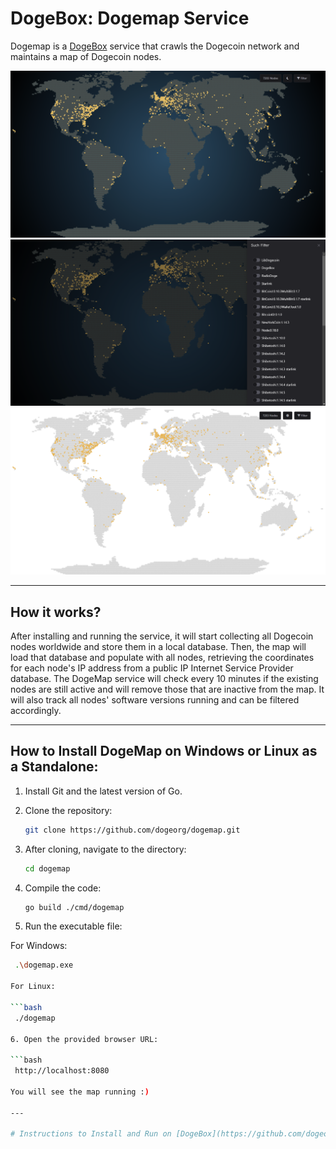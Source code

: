 # DogeBox: Dogemap Service

Dogemap is a [DogeBox](https://github.com/dogeorg/dogeboxd) service that crawls the Dogecoin network and maintains a map of Dogecoin nodes.

![Dogebox Logo](/docs/dogemap1.png)
![Dogebox Logo](/docs/dogemap2.png)
![Dogebox Logo](/docs/dogemap3.png)

---

## How it works?

After installing and running the service, it will start collecting all Dogecoin nodes worldwide and store them in a local database. Then, the map will load that database and populate with all nodes, retrieving the coordinates for each node's IP address from a public IP Internet Service Provider database. The DogeMap service will check every 10 minutes if the existing nodes are still active and will remove those that are inactive from the map. It will also track all nodes' software versions running and can be filtered accordingly.

---

## How to Install DogeMap on Windows or Linux as a Standalone:

1. Install Git and the latest version of Go.
2. Clone the repository:

   ```bash
   git clone https://github.com/dogeorg/dogemap.git

3. After cloning, navigate to the directory:

   ```bash
   cd dogemap

4. Compile the code:

   ```bash
   go build ./cmd/dogemap

5. Run the executable file:

 For Windows:

   ```bash
    .\dogemap.exe

For Linux:

   ```bash
    ./dogemap

6. Open the provided browser URL:

```bash
    http://localhost:8080

You will see the map running :)

---

# Instructions to Install and Run on [DogeBox](https://github.com/dogeorg/dogeboxd) (coming soon)

